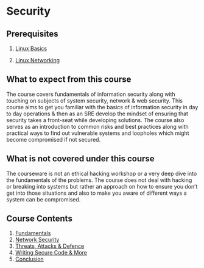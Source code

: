 # Security

## Prerequisites

1. [Linux Basics](https://linkedin.github.io/school-of-sre/linux_basics/intro/)

2. [Linux Networking](https://linkedin.github.io/school-of-sre/linux_networking/intro/)


## What to expect from this course

The course covers fundamentals of information security along with touching on subjects of system security, network & web security. This course aims to get you familiar with the basics of information security in day to day operations & then as an SRE develop the mindset of ensuring that security takes a  front-seat while developing solutions. The course also serves as an introduction to common risks and best practices along with practical ways to find out vulnerable systems and loopholes which might become compromised if not secured.


## What is not covered under this course

The courseware is not an ethical hacking workshop or a very deep dive into the fundamentals of the problems. The course does not deal with hacking or breaking into systems but rather an approach on how to ensure you don’t get into those situations and also to make you aware of different ways a system can be compromised.


## Course Contents

1. [Fundamentals](https://linkedin.github.io/school-of-sre/security/fundamentals/)
2. [Network Security](https://linkedin.github.io/school-of-sre/security/network_security/)
3. [Threats, Attacks & Defence](https://linkedin.github.io/school-of-sre/security/threats_attacks_defences/)
4. [Writing Secure Code & More](https://linkedin.github.io/school-of-sre/security/writing_secure_code/)
5. [Conclusion](https://linkedin.github.io/school-of-sre/security/conclusion/)
